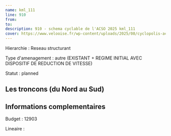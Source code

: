 ```yaml
---
name: kml_111 
line: 910
from: 
to:  
description: 910 - schema cyclable de l'ACSO 2025 kml_111 
cover: https://www.velooise.fr/wp-content/uploads/2025/08/cyclopolis-acso-910.jpg
---
```

Hierarchie : Reseau structurant

Type d'amenagement : autre (EXISTANT + REGIME INITIAL AVEC DISPOSITIF DE REDUCTION DE VITESSE)

Statut : planned

## Les troncons (du Nord au Sud)

## Informations complementaires

Budget  : 12903 

Lineaire :

